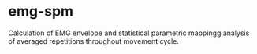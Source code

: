 # emg-spm
Calculation of EMG envelope and statistical parametric mappingg analysis of averaged repetitions throughout movement cycle.
